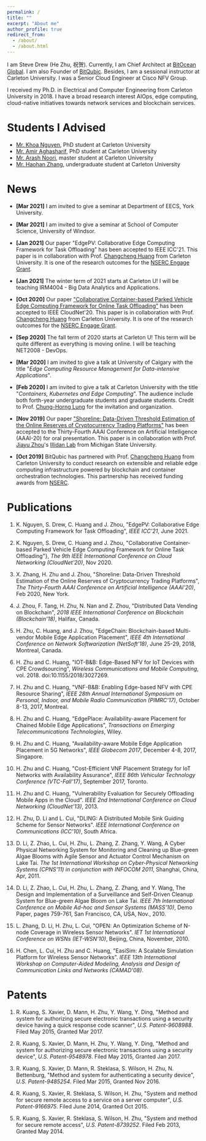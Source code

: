 ```yaml
---
permalink: /
title: ""
excerpt: "About me"
author_profile: true
redirect_from: 
  - /about/
  - /about.html
---
```


I am Steve Drew (He Zhu, 祝贺). Currently, I am Chief Architect at
[BitOcean Global](https://oceanex.pro/). I am also Founder
of [BitQubic](https://www.bitqubic.com). Besides, I am a sessional
instructor at Carleton University. I was a Senior Cloud
Engineer at Cisco NFV Group.

I received my Ph.D. in Electrical and Computer Engineering
from Carleton University in 2018. I have a broad
research interest AIOps, edge computing, cloud-native initiatives
towards network services and blockchain services.

Students I Advised
======
- [Mr. Khoa Nguyen](https://khoantd2010.github.io/), PhD student at Carleton University
- [Mr. Amir Aghasharif](https://www.linkedin.com/in/aghasharif/), PhD student at Carleton University
- [Mr. Arash Noori](https://www.linkedin.com/in/arash-noori/), master student at Carleton University
- [Mr. Haohan Zhang](https://www.linkedin.com/in/haohan-zhang-352910174/), undergraduate student at Carleton University

News
======
* **[Mar 2021]** I am invited to give a seminar at Department of EECS, York University.

* **[Mar 2021]** I am invited to give a seminar at School of Computer Science, University of Windsor.

* **[Jan 2021]** Our paper "EdgePV: Collaborative Edge Computing Framework for Task Offloading"
has been accepted to IEEE ICC'21. This paper is in collaboration with Prof.
[Changcheng Huang](http://www.sce.carleton.ca/faculty/huang.html) from Carleton University.
It is one of the research outcomes for the 
[NSERC Engage Grant](https://newsroom.carleton.ca/2020/carleton-receives-nserc-grants-to-support-innovative-industry-partnerships/).

* **[Jan 2021]** The winter term of 2021 starts at Carleton U!
I will be teaching IRM4004 - Big Data Analytics and Applications.

* **[Oct 2020]** Our paper ["Collaborative Container-based Parked Vehicle Edge Computing
Framework for Online Task Offloading"](https://cloudnet2020.ieee-cloudnet.org/wp-content/uploads/sites/237/2020/11/TS4-P2.pdf)
has been accepted to IEEE CloudNet'20. This paper is in collaboration with Prof.
[Changcheng Huang](http://www.sce.carleton.ca/faculty/huang.html) from Carleton University.
It is one of the research outcomes for the 
[NSERC Engage Grant](https://newsroom.carleton.ca/2020/carleton-receives-nserc-grants-to-support-innovative-industry-partnerships/).

* **[Sep 2020]** The fall term of 2020 starts at Carleton U! This term will be quite
different as everything is moving online. I will be teaching NET2008 - DevOps.

* **[Mar 2020]** I am invited to give a talk
at University of Calgary with the title
"_Edge Computing Resource Management for Data-intensive Applications_".

* **[Feb 2020]** I am invited to give a talk at
Carleton University with the title "_Containers, Kubernetes and Edge Computing_".
The audience include both forth-year undergraduate students and graduate students.
Credit to Prof. [Chung-Horng Lung](http://www.sce.carleton.ca/faculty/lung.html)
for the invitation and organization.

* **[Nov 2019]** Our paper ["Shoreline: Data-Driven Threshold Estimation of the
Online Reserves of Cryptocurrency Trading Platforms"](https://ojs.aaai.org/index.php/AAAI/article/view/5472)
has been accepted to the Thirty-Fourth AAAI Conference on Artificial Intelligence
(AAAI-20) for oral presentation. This paper is in collaboration with Prof.
[Jiayu Zhou](http://jiayuzhou.github.io/)'s
[Illidan Lab](http://illidanlab.github.io/) from Michigan State University.

* **[Oct 2019]** BitQubic has partnered with
Prof. [Changcheng Huang](http://www.sce.carleton.ca/faculty/huang.html)
from Carleton University to conduct research on extensible and reliable
edge computing infrastructure powered by blockchain and container orchestration
technologies. This partnership has received funding awards from
[NSERC](http://www.nserc-crsng.gc.ca/index_eng.asp). 


Publications
======
1. K. Nguyen, S. Drew, C. Huang and J. Zhou, "EdgePV: Collaborative Edge
Computing Framework for Task Offloading", _IEEE ICC'21_, June 2021.

1. K. Nguyen, S. Drew, C. Huang and J. Zhou, "Collaborative Container-based
Parked Vehicle Edge Computing Framework for Online Task Offloading"},
_The 9th IEEE International Conference on Cloud Networking (CloudNet'20)_, Nov 2020.

1.  X. Zhang, H. Zhu and J. Zhou, "Shoreline: Data-Driven Threshold Estimation of the
Online Reserves of Cryptocurrency Trading Platforms", _The Thirty-Fourth AAAI
Conference on Artificial Intelligence (AAAI'20)_, Feb 2020, New York.

1.  J. Zhou, F. Tang, H. Zhu, N. Nan and Z. Zhou,
"Distributed Data Vending on Blockchain",
_2018 IEEE International Conference on Blockchain (Blockchain'18)_, Halifax, Canada.

1. H. Zhu, C. Huang, and J. Zhou,
"EdgeChain: Blockchain-based Multi-vendor Mobile Edge Application Placement",
_IEEE 4th International Conference on Network Softwarization (NetSoft'18)_,
June 25-29, 2018, Montreal, Canada.

1. H. Zhu and C. Huang,
"IOT-B&B: Edge-Based NFV for IoT Devices with CPE Crowdsourcing",
_Wireless Communications and Mobile Computing_, vol. 2018. doi:10.1155/2018/3027269.

1. H. Zhu and C. Huang,
"VNF-B&B: Enabling Edge-based NFV with CPE Resource Sharing",
_IEEE 28th Annual International Symposium on Personal, Indoor, and Mobile Radio
Communication (PIMRC'17)_, October 8-13, 2017, Montreal.

1. H. Zhu and C. Huang,
"EdgePlace: Availability-aware Placement for Chained Mobile Edge Applications",
_Transactions on Emerging Telecommunications Technologies_, Wiley.

1. H. Zhu and C. Huang,
"Availability-aware Mobile Edge Application Placement in 5G Networks",
_IEEE Globecom 2017_, December 4-8, 2017, Singapore.

1. H. Zhu and C. Huang,
"Cost-Efficient VNF Placement Strategy for IoT Networks with Availability Assurance",
_IEEE 86th Vehicular Technology Conference (VTC-Fall'17)_, September 2017, Toronto.

1. H. Zhu and C. Huang,
"Vulnerability Evaluation for Securely Offloading Mobile Apps in the Cloud".
_IEEE 2nd International Conference on Cloud Networking (CloudNet'13)_, 2013.

1. H. Zhu, D. Li and L. Cui,
"DLING: A Distributed Mobile Sink Guiding Scheme for Sensor Networks".
_IEEE International Conference on Communications (ICC'10)_, South Africa.
  
1. D. Li, Z. Zhao, L. Cui, H. Zhu, L. Zhang, Z. Zhang, Y. Wang,
A Cyber Physical Networking System for Monitoring and Cleaning up Blue-green Algae
Blooms with Agile Sensor and Actuator Control Mechanism on Lake Tai.
_The 1st International Workshop on Cyber-Physical Networking Systems (CPNS'11)
in conjunction with INFOCOM 2011_, Shanghai, China, Apr, 2011.

1. D. Li, Z. Zhao, L. Cui, H. Zhu, L. Zhang, Z. Zhang, and Y. Wang,
The Design and Implementation of a Surveillance and Self-Driven Cleanup System for
Blue-green Algae Bloom on Lake Tai.
_IEEE 7th International Conference on Mobile Ad-hoc and Sensor Systems (MASS'10)_,
Demo Paper, pages 759-761, San Francisco, CA, USA, Nov., 2010.

1. L. Zhang, D. Li, H. Zhu, L. Cui,
"OPEN: An Optimization Scheme of N-node Coverage in Wireless Sensor Networks".
_IET 1st International Conference on WSNs (IET-WSN'10)_, Beijing, China, November, 2010.

1. H. Chen, L. Cui, H. Zhu and C. Huang,
"EasiSim: A Scalable Simulation Platform for Wireless Sensor Networks".
_IEEE 13th International Workshop on Computer-Aided Modeling, Analysis
and Design of Communication Links and Networks (CAMAD'08)_.


Patents
======

1. R. Kuang, S. Xavier, D. Mann, H. Zhu, Y. Wang, Y. Ding,
"Method and system for authorizing secure electronic transactions using a security device
having a quick response code scanner",
_U.S. Patent-9608988_. Filed May 2015, Granted Mar 2017.

1. R. Kuang, S. Xavier, D. Mann, H. Zhu, Y. Wang, Y. Ding,
"Method and system for authorizing secure electronic transactions using a security device",
_U.S. Patent-9548978_. Filed May 2015, Granted Jan 2017.

1. R. Kuang, S. Xavier, D. Mann, R. Steklasa, S. Wilson, H. Zhu, N. Bettenburg,
"Method and system for authenticating a security device",
_U.S. Patent-9485254_. Filed Mar 2015, Granted Nov 2016.

1. R. Kuang, S. Xavier, R. Steklasa, S. Wilson, H. Zhu,
"System and method for secure remote access to a service on a server computer",
_U.S. Patent-9166975_. Filed June 2014, Granted Oct 2015.

1. R. Kuang, S. Xavier, R. Steklasa, S. Wilson, H. Zhu,
"System and method for secure remote access",
_U.S. Patent-8739252_. Filed Feb 2013, Granted May 2014.
